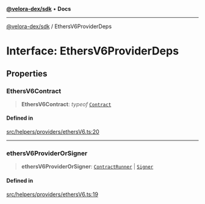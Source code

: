 [**@velora-dex/sdk**](../README.md) • **Docs**

***

[@velora-dex/sdk](../globals.md) / EthersV6ProviderDeps

# Interface: EthersV6ProviderDeps

## Properties

### EthersV6Contract

> **EthersV6Contract**: *typeof* [`Contract`](../-internal-/classes/Contract.md)

#### Defined in

[src/helpers/providers/ethersV6.ts:20](https://github.com/paraswap/paraswap-sdk/blob/master/src/helpers/providers/ethersV6.ts#L20)

***

### ethersV6ProviderOrSigner

> **ethersV6ProviderOrSigner**: [`ContractRunner`](../-internal-/interfaces/ContractRunner.md) \| [`Signer`](../-internal-/interfaces/Signer.md)

#### Defined in

[src/helpers/providers/ethersV6.ts:19](https://github.com/paraswap/paraswap-sdk/blob/master/src/helpers/providers/ethersV6.ts#L19)
